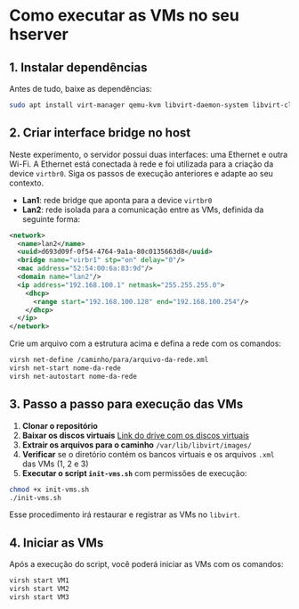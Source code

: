 
# Como executar as VMs no seu hserver

## 1. Instalar dependências

Antes de tudo, baixe as dependências:

```bash
sudo apt install virt-manager qemu-kvm libvirt-daemon-system libvirt-clients bridge-utils -y
```
## 2. Criar interface bridge no host

Neste experimento, o servidor possui duas interfaces: uma Ethernet e outra Wi-Fi. A Ethernet está conectada à rede e foi utilizada para a criação da device `virtbr0`. Siga os passos de execução anteriores e adapte ao seu contexto.

- **Lan1**: rede bridge que aponta para a device `virtbr0`
- **Lan2**: rede isolada para a comunicação entre as VMs, definida da seguinte forma:

```xml
<network>
  <name>lan2</name>
  <uuid>d693d09f-0f54-4764-9a1a-80c0135663d8</uuid>
  <bridge name="virbr1" stp="on" delay="0"/>
  <mac address="52:54:00:6a:83:9d"/>
  <domain name="lan2"/>
  <ip address="192.168.100.1" netmask="255.255.255.0">
    <dhcp>
      <range start="192.168.100.128" end="192.168.100.254"/>
    </dhcp>
  </ip>
</network>
```

Crie um arquivo com a estrutura acima e defina a rede com os comandos:

```bash
virsh net-define /caminho/para/arquivo-da-rede.xml
virsh net-start nome-da-rede
virsh net-autostart nome-da-rede
```

## 3. Passo a passo para execução das VMs

1. **Clonar o repositório**
2. **Baixar os discos virtuais** [Link do drive com os discos virtuais](https://drive.google.com/file/d/1Ayk3iSooceG_2-b537EwOl_uD4pDoA5-/view?usp=sharing)
3. **Extrair os arquivos para o caminho** `/var/lib/libvirt/images/`
4. **Verificar** se o diretório contém os bancos virtuais e os arquivos `.xml` das VMs (1, 2 e 3)
5. **Executar o script `init-vms.sh`** com permissões de execução:

```bash
chmod +x init-vms.sh
./init-vms.sh
```

Esse procedimento irá restaurar e registrar as VMs no `libvirt`.

## 4. Iniciar as VMs

Após a execução do script, você poderá iniciar as VMs com os comandos:

```bash
virsh start VM1
virsh start VM2
virsh start VM3
```
